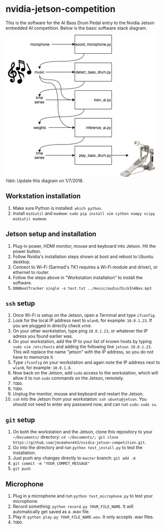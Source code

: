 # nvidia-jetson-competition
This is the software for the AI Bass Drum Pedal entry to the Nvidia Jetson embedded AI competition. Below is the basic software stack diagram.

![AI Bass Drum Pedal Software Diagram](diagram.png?raw=true "Diagram")
`TODO`: Update this diagram on 1/7/2018.

## Workstation installation
1. Make sure Python is installed: `which python`.
2. Install `midiutil` and `madmom`: `sudo pip install vim cython numpy scipy midiutil madmom`.

## Jetson setup and installation
1. Plug-in power, HDMI monitor, mouse and keyboard into Jetson. Hit the power button.
2. Follow Nvidia's installation steps shown at boot and reboot to Ubuntu desktop.
3. Connect to Wi-Fi (Sarmad's TK1 requires a Wi-Fi module and driver), or ethernet to router.
4. Follow the steps above in "Workstation installation" to install the software.
5. `DBNBeatTracker single -o test.txt ../music/audio/DickInABox.mp3`

## `ssh` setup
1. Once Wi-Fi is setup on the Jetson, open a Terminal and type `ifconfig`.
2. Look for the local IP address next to `wlan0`, for example: `10.0.1.23`. If you are plugged in directly check `eth0`.
3. On your other workstation, type ping `10.0.1.23`, or whatever the IP adress you found earlier was.
4. On your workstation, add the IP to your list of known hosts by typing `sudo vim /etc/hosts` and adding the following line `jetson 10.0.1.23`. This will replace the name "jetson" with the IP address, so you do not have to memorize it.
5. Type `ifconfig` on your workstation and again note the IP address next to `wlan0`, for example: `10.0.1.8`.
6. Now back on the Jetson, add `sudo` access to the workstation, which will allow it to run `sudo` commands on the Jetson, remotely.
7. `TODO`.
8. `TODO`.
9. Unplug the monitor, mouse and keyboard and restart the Jetson.
10. `ssh` into the Jetson from your workstation: `ssh ubuntu@jetson`. You should not need to enter any password now, and can run `sudo`: `sudo su`.

## `git` setup
1. On both the workstation and the Jetson, clone this repository to your `~/Documents/` directory: `cd ~/Documents/; git clone https://github.com/jmcmahon443/nvidia-jetson-competition.git`.
2. Go into the directory and run `python test_install.py` to test the installation.
3. Just push any changes directly to `master` branch: `git add -A`
4. `git commit -m "YOUR_COMMIT_MESSAGE"`
5. `git push`

## Microphone
1. Plug in a microphone and run `python test_microphone.py` to test your microphone.
2. Record something: `python record.py YOUR_FILE_NAME`. It will automatically get saved as a .wav file.
3. Play it: `python play.py YOUR_FILE_NAME.wav`. It only accepts .wav files.
4. `TODO`.
